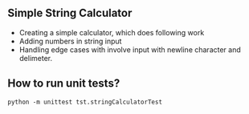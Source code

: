 ## Simple String Calculator

- Creating a simple calculator, which does following work
-  Adding numbers in string input
- Handling edge cases with involve input with newline character and delimeter.

## How to run unit tests?

`python -m unittest tst.stringCalculatorTest`


